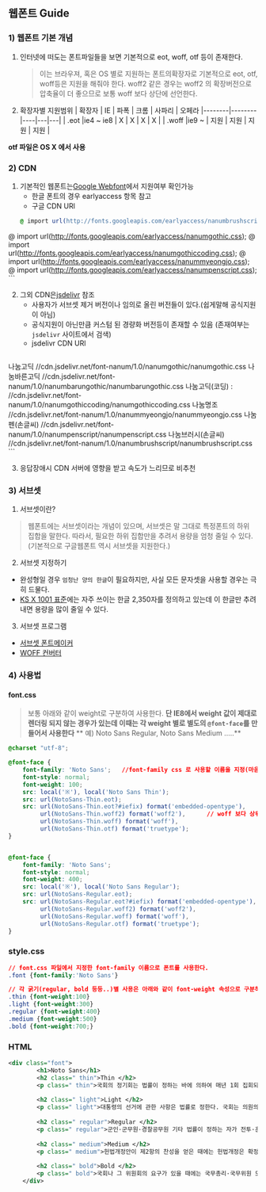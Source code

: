 ## 웹폰트 Guide

### 1) 웹폰트 기본 개념

1. 인터넷에 떠도는 폰트파일들을 보면 기본적으로 eot, woff, otf 등이 존재한다.
	> 이는 브라우져, 혹은 OS 별로 지원하는 폰트의확장자로 기본적으로  eot, otf, woff등은 지원을 해줘야 한다.
	> woff2 같은 경우는 woff2 의 확장버전으로 압축율이 더 좋으므로 보통 woff 보다 상단에 선언한다.
2. 확장자별 지원범위
| 확장자 | IE | 파폭 | 크롬 | 사파리 | 오페라
|--------|--------|----|---|---|
| .eot |ie4 ~ ie8 | X |  X |  X |  X | 
| .woff |ie9 ~  | 지원 | 지원 | 지원 | 지원 | 

**otf 파일은 OS X 에서 사용**


### 2) CDN
1. 기본적인 웹폰트는[Google Webfont](https://www.google.com/fonts)에서 지원여부 확인가능
	- 한글 폰트의 경우 earlyaccess 항목 참고
	- 구글 CDN URl
	```css
	@ import url(http://fonts.googleapis.com/earlyaccess/nanumbrushscript.css);
@ import url(http://fonts.googleapis.com/earlyaccess/nanumgothic.css);
@ import url(http://fonts.googleapis.com/earlyaccess/nanumgothiccoding.css);
@ import url(http://fonts.googleapis.com/earlyaccess/nanummyeongjo.css);
@ import url(http://fonts.googleapis.com/earlyaccess/nanumpenscript.css);
	```

2. 그외 CDN은[jsdelivr](http://www.jsdelivr.com/) 참조
	- 사용자가 서브셋 제거 버전이나 임의로 올린 버전들이 있다.(쉽게말해 공식지원이 아님)
	- 공식지원이 아닌만큼 커스텀 된 경량화 버전등이 존재할 수 있음 (존재여부는 `jsdelivr` 사이트에서 검색)
	- jsdelivr CDN URl
	```css
나눔고딕
//cdn.jsdelivr.net/font-nanum/1.0/nanumgothic/nanumgothic.css
나눔바른고딕
//cdn.jsdelivr.net/font-nanum/1.0/nanumbarungothic/nanumbarungothic.css
나눔고딕(코딩) : 
//cdn.jsdelivr.net/font-nanum/1.0/nanumgothiccoding/nanumgothiccoding.css
나눔명조 
//cdn.jsdelivr.net/font-nanum/1.0/nanummyeongjo/nanummyeongjo.css
나눔펜(손글씨) 
//cdn.jsdelivr.net/font-nanum/1.0/nanumpenscript/nanumpenscript.css
나눔브러시(손글씨)
//cdn.jsdelivr.net/font-nanum/1.0/nanumbrushscript/nanumbrushscript.css
	```
	
3. 응답장애시 CDN 서버에 영향을 받고 속도가 느리므로 비추천

### 3) 서브셋

1. 서브셋이란?
> 웹폰트에는 서브셋이라는 개념이 있으며, 서브셋은 말 그대로 특정폰트의 하위 집합을 말한다.
따라서, 필요한 하위 집합만을 추려서 용량을 엄청 줄일 수 있다.
(기본적으로 구글웹폰트 역시 서브셋을 지원한다.)

2. 서브셋 지정하기
- 완성형일 경우 `엄청난 양의 한글`이 필요하지만, 사실 모든 문자셋을 사용할 경우는 극히 드물다.
- [KS X 1001 표준](https://ko.wikipedia.org/wiki/KS_X_1001)에는 자주 쓰이는 한글 2,350자를 정의하고 있는데 이 한글만 추려내면 용량을 많이 줄일 수 있다.

3. 서브셋 프로그램
- [서브셋 폰트메이커](http://opentype.jp/subsetfontmk.htm)
- [WOFF 컨버터](http://opentype.jp/woffconv.htm)


### 4) 사용법

#### font.css
> 보통 아래와 같이 weight로 구분하여 사용한다.
> **단 IE8에서 weight 값이 제대로 렌더링 되지 않는 경우가 있는데 이때는 각 weight 별로 별도의 `@font-face`를 만들어서 사용한다**
> ** 예) Noto Sans Regular, Noto Sans Medium .....**

```css
@charset "utf-8";

@font-face {
	font-family: 'Noto Sans';	//font-family css 로 사용할 이름을 지정(마음대로 지정가능)
    font-style: normal;
    font-weight: 100;
    src: local('※'), local('Noto Sans Thin');
    src: url(NotoSans-Thin.eot);
    src: url(NotoSans-Thin.eot?#iefix) format('embedded-opentype'),
		 url(NotoSans-Thin.woff2) format('woff2'),		// woff 보다 상위에 선언
		 url(NotoSans-Thin.woff) format('woff'),
		 url(NotoSans-Thin.otf) format('truetype');
}


@font-face {
	font-family: 'Noto Sans';
    font-style: normal;
    font-weight: 400;
    src: local('※'), local('Noto Sans Regular');
    src: url(NotoSans-Regular.eot);
    src: url(NotoSans-Regular.eot?#iefix) format('embedded-opentype'),
		 url(NotoSans-Regular.woff2) format('woff2'),
		 url(NotoSans-Regular.woff) format('woff'),
		 url(NotoSans-Regular.otf) format('truetype');
}
```

### style.css

```css
// font.css 파일에서 지정한 font-family 이름으로 폰트를 사용한다.
.font {font-family:'Noto Sans'}

// 각 굵기(regular, bold 등등..)별 사용은 아래와 같이 font-weight 속성으로 구분하여 사용한다.
.thin {font-weight:100}
.light {font-weight:300}
.regular {font-weight:400}
.medium {font-weight:500}
.bold {font-weight:700;}
```


### HTML

```xml
<div class="font">
		<h1>Noto Sans</h1>
		<h2 class=" thin">Thin </h2>
		<p class=" thin">국회의 정기회는 법률이 정하는 바에 의하여 매년 1회 집회되며, 국회의 임시회는 대통령 또는 국회재적의원 4분의 1 이상의 요구에 의하여 집회된다. 모든 국민은 그 보호하는 자녀에게 적어도 초등교육과 법률이 정하는 교육을 받게 할 의무를 진다.</p>
		
		<h2 class=" light">Light </h2>
		<p class=" light">대통령의 선거에 관한 사항은 법률로 정한다. 국회는 의원의 자격을 심사하며, 의원을 징계할 수 있다. 군사법원의 조직·권한 및 재판관의 자격은 법률로 정한다.모든 국민은 고문을 받지 아니하며, 형사상 자기에게 불리한 진술을 강요당하지 아니한다. 군인은 현역을 면한 후가 아니면 국무총리로 임명될 수 없다.</p>
		
		<h2 class=" regular">Regular </h2>
		<p class=" regular">군인·군무원·경찰공무원 기타 법률이 정하는 자가 전투·훈련등 직무집행과 관련하여 받은 손해에 대하여는 법률이 정하는 보상외에 국가 또는 공공단체에 공무원의 직무상 불법행위로 인한 배상은 청구할 수 없다.</p>
		
		<h2 class=" medium">Medium </h2>
		<p class=" medium">헌법개정안이 제2항의 찬성을 얻은 때에는 헌법개정은 확정되며, 대통령은 즉시 이를 공포하여야 한다. 국무총리 또는 행정각부의 장은 소관사무에 관하여 법률이나 대통령령의 위임 또는 직권으로 총리령 또는 부령을 발할 수 있다.</p>
		
		<h2 class=" bold">Bold </h2>
		<p class=" bold">국회나 그 위원회의 요구가 있을 때에는 국무총리·국무위원 또는 정부위원은 출석·답변하여야 하며, 국무총리 또는 국무위원이 출석요구를 받은 때에는 국무위원 또는 정부위원으로 하여금 출석·답변하게 할 수 있다.</p>
	</div>
```
